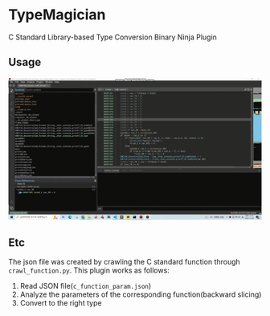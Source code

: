 # TypeMagician
C Standard Library-based Type Conversion Binary Ninja Plugin

## Usage
![usage](./static/plugin_usage.gif)

## Etc
The json file was created by crawling the C standard function through `crawl_function.py`.
This plugin works as follows:
1. Read JSON file(`c_function_param.json`)
2. Analyze the parameters of the corresponding function(backward slicing)
3. Convert to the right type
